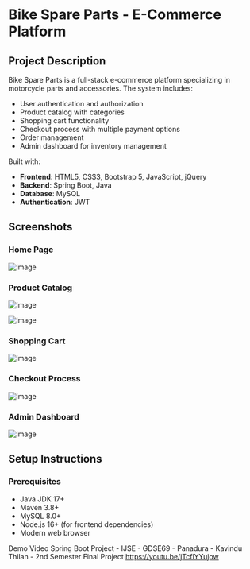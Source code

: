 # Bike Spare Parts - E-Commerce Platform

## Project Description
Bike Spare Parts is a full-stack e-commerce platform specializing in motorcycle parts and accessories. The system includes:
- User authentication and authorization
- Product catalog with categories
- Shopping cart functionality
- Checkout process with multiple payment options
- Order management
- Admin dashboard for inventory management

Built with:
- **Frontend**: HTML5, CSS3, Bootstrap 5, JavaScript, jQuery
- **Backend**: Spring Boot, Java
- **Database**: MySQL
- **Authentication**: JWT

## Screenshots

### Home Page
![image](https://github.com/user-attachments/assets/8ba86491-c778-4acf-a264-cd100c07c344)


### Product Catalog
![image](https://github.com/user-attachments/assets/2ae97121-4798-41a5-a894-a59f0b2a028d)

![image](https://github.com/user-attachments/assets/8f3bd08b-1cc1-4ca1-b997-81db530c0956)


### Shopping Cart
![image](https://github.com/user-attachments/assets/9df86bd9-2098-4636-a753-1e6a70ab393a)


### Checkout Process
![image](https://github.com/user-attachments/assets/09e6b007-b067-458b-ad27-386beae6898f)


### Admin Dashboard
![image](https://github.com/user-attachments/assets/a5cdac68-396c-4db5-9b04-da1eca488334)


## Setup Instructions

### Prerequisites
- Java JDK 17+
- Maven 3.8+
- MySQL 8.0+
- Node.js 16+ (for frontend dependencies)
- Modern web browser

Demo Video
Spring Boot Project - IJSE - GDSE69 - Panadura - Kavindu Thilan - 2nd Semester Final Project
https://youtu.be/jTcflYYujow
